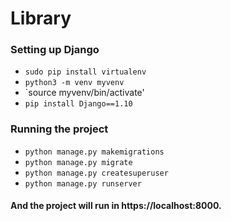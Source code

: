 # Library

### Setting up Django
- `sudo pip install virtualenv`
- `python3 -m venv myvenv`
- `source myvenv/bin/activate'
- `pip install Django==1.10`

### Running the project

- `python manage.py makemigrations`
- `python manage.py migrate`
- `python manage.py createsuperuser`
- `python manage.py runserver`

#### And the project will run in https://localhost:8000.
